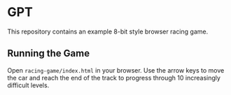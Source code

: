 # GPT

This repository contains an example 8-bit style browser racing game.

## Running the Game

Open `racing-game/index.html` in your browser. Use the arrow keys to move the car and reach the end of the track to progress through 10 increasingly difficult levels.
